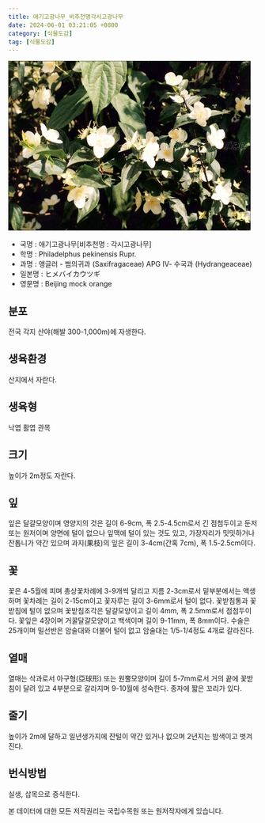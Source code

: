 ```yaml
---
title: 애기고광나무_비추천명각시고광나무
date: 2024-06-01 03:21:05 +0800
category: [식물도감]
tag: [식물도감]
---
```




![애기고광나무[비추천명 : 각시고광나무]](/assets/img/fileUpload/plants/basic/Saxifragaceae/Philadelphus/15561/2_th2.JPG)
- 국명 : 애기고광나무[비추천명 : 각시고광나무]
- 학명 : Philadelphus pekinensis Rupr.
- 과명 : 앵글러 - 범의귀과 (Saxifragaceae) APG Ⅳ- 수국과 (Hydrangeaceae)
- 일본명 : ヒメバイカウツギ
- 영문명 : Beijing mock orange


## 분포
전국 각지 산야(해발 300-1,000m)에 자생한다.
## 생육환경
산지에서 자란다.
## 생육형
낙엽 활엽 관목
## 크기
높이가 2m정도 자란다.
## 잎
잎은 달걀모양이며 영양지의 것은 길이 6-9cm, 폭 2.5-4.5cm로서 긴 점첨두이고 둔저 또는 원저이며 양면에 털이 없으나 잎맥에 털이 있는 것도 있고, 가장자리가 밋밋하거나 잔톱니가 약간 있으며 과지(果枝)의 잎은 길이 3-4cm(간혹 7cm), 폭 1.5-2.5cm이다.
## 꽃
꽃은 4-5월에 피며 총상꽃차례에 3-9개씩 달리고 지름 2-3cm로서 밑부분에서는 액생하며 꽃차례는 길이 2-15cm이고 꽃자루는 길이 3-6mm로서 털이 없다. 꽃받침통과 꽃받침에 털이 없으며 꽃받침조각은 달걀모양이고 길이 4mm, 폭 2.5mm로서 점첨두이다. 꽃잎은 4장이며 거꿀달걀모양이고 백색이며 길이 9-11mm, 폭 8mm이다. 수술은 25개이며 밀선반은 암술대와 더불어 털이 없고 암술대는 1/5-1/4정도 4개로 갈라진다.
## 열매
열매는 삭과로서 아구형(亞球形) 또는 원뿔모양이며 길이 5-7mm로서 거의 끝에 꽃받침이 달려 있고 4부분으로 갈라지며 9-10월에 성숙한다. 종자에 짧은 꼬리가 있다.
## 줄기
높이가 2m에 달하고 일년생가지에 잔털이 약간 있거나 없으며 2년지는 밤색이고 벗겨진다.
## 번식방법
실생, 삽목으로 증식한다.






본 데이터에 대한 모든 저작권리는 국립수목원 또는 원저작자에게 있습니다.
